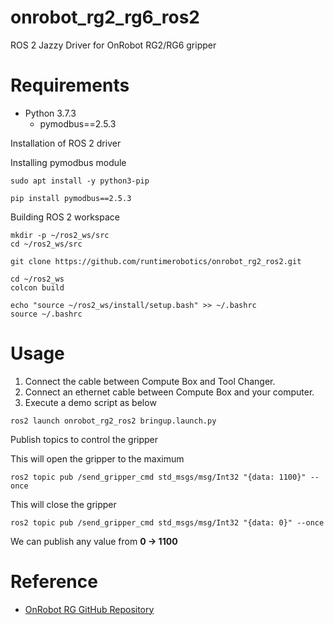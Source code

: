 # onrobot_rg2_rg6_ros2

ROS 2 Jazzy Driver for OnRobot RG2/RG6 gripper

# Requirements

* Python 3.7.3
     * pymodbus==2.5.3


Installation of ROS 2 driver

Installing pymodbus module

```
sudo apt install -y python3-pip

pip install pymodbus==2.5.3
```


Building ROS 2 workspace

```
mkdir -p ~/ros2_ws/src
cd ~/ros2_ws/src

git clone https://github.com/runtimerobotics/onrobot_rg2_ros2.git

cd ~/ros2_ws
colcon build

echo "source ~/ros2_ws/install/setup.bash" >> ~/.bashrc
source ~/.bashrc
```

# Usage

1. Connect the cable between Compute Box and Tool Changer.
2. Connect an ethernet cable between Compute Box and your computer.
3. Execute a demo script as below


```
ros2 launch onrobot_rg2_ros2 bringup.launch.py
```

Publish topics to control the gripper


This will open the gripper to the maximum

```
ros2 topic pub /send_gripper_cmd std_msgs/msg/Int32 "{data: 1100}" --once
```

This will close the gripper

```
ros2 topic pub /send_gripper_cmd std_msgs/msg/Int32 "{data: 0}" --once
```

We can publish any value from **0 -> 1100**

# Reference 

* [OnRobot RG GitHub Repository](https://github.com/runtimerobotics/onrobot-rg)